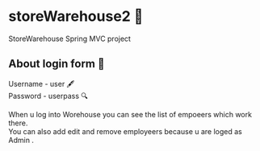 # storeWarehouse2 🚀
StoreWarehouse
Spring MVC project

<h2>About login form 📝 </h2>

Username - user 🖋<br>
Password - userpass 🔍<br>

When u log into Worehouse you can see the list of empoeers which work there. <br>
You can also add edit and remove employeers because u are loged as Admin . 
